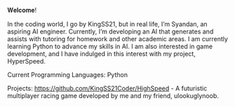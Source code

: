 𝐖𝐞𝐥𝐜𝐨𝐦𝐞!

In the coding world, I go by KingSS21, but in real life, I’m Syandan, an aspiring AI engineer. Currently, I’m developing an AI that generates and assists with tutoring for homework and other academic areas. I am currently learning Python to advance my skills in AI. I am also interested in game development, and I have indulged in this interest with my project, HyperSpeed.

Current Programming Languages: Python

Projects:
https://github.com/KingSS21Coder/HighSpeed - A futuristic multiplayer racing game developed by me and my friend, ulookuglynoob.

